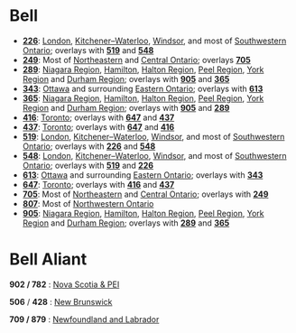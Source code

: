 # Bell
-   **[226](https://en.wikipedia.org/wiki/Area_codes_519,_226,_and_548)**: [London](https://en.wikipedia.org/wiki/London,_Ontario "London, Ontario"), [Kitchener–Waterloo](https://en.wikipedia.org/wiki/Kitchener%E2%80%93Waterloo "Kitchener–Waterloo"), [Windsor](https://en.wikipedia.org/wiki/Windsor,_Ontario "Windsor, Ontario"), and most of [Southwestern Ontario](https://en.wikipedia.org/wiki/Southwestern_Ontario "Southwestern Ontario"); overlays with **[519](https://en.wikipedia.org/wiki/Area_code_519 "Area code 519")** and **[548](https://en.wikipedia.org/wiki/Area_code_548 "Area code 548")**
-   **[249](https://en.wikipedia.org/wiki/Area_codes_705_and_249 "Area codes 705 and 249")**: Most of [Northeastern](https://en.wikipedia.org/wiki/Northeastern_Ontario "Northeastern Ontario") and [Central Ontario](https://en.wikipedia.org/wiki/Central_Ontario "Central Ontario"); overlays **[705](https://en.wikipedia.org/wiki/Area_code_705 "Area code 705")**
-   **[289](https://en.wikipedia.org/wiki/Area_codes_905,_289_and_365 "Area codes 905, 289 and 365")**: [Niagara Region](https://en.wikipedia.org/wiki/Regional_Municipality_of_Niagara "Regional Municipality of Niagara"), [Hamilton](https://en.wikipedia.org/wiki/Hamilton,_Ontario "Hamilton, Ontario"), [Halton Region](https://en.wikipedia.org/wiki/Regional_Municipality_of_Halton "Regional Municipality of Halton"), [Peel Region](https://en.wikipedia.org/wiki/Regional_Municipality_of_Peel "Regional Municipality of Peel"), [York Region](https://en.wikipedia.org/wiki/Regional_Municipality_of_York "Regional Municipality of York") and [Durham Region](https://en.wikipedia.org/wiki/Regional_Municipality_of_Durham "Regional Municipality of Durham"); overlays with **[905](https://en.wikipedia.org/wiki/Area_code_905 "Area code 905")** and **[365](https://en.wikipedia.org/wiki/Area_code_365 "Area code 365")**
-   **[343](https://en.wikipedia.org/wiki/Area_codes_613_and_343 "Area codes 613 and 343")**: [Ottawa](https://en.wikipedia.org/wiki/Ottawa "Ottawa") and surrounding [Eastern Ontario](https://en.wikipedia.org/wiki/Eastern_Ontario "Eastern Ontario"); overlays with **[613](https://en.wikipedia.org/wiki/Area_code_613 "Area code 613")**
-   **[365](https://en.wikipedia.org/wiki/Area_codes_905,_289_and_365 "Area codes 905, 289 and 365")**: [Niagara Region](https://en.wikipedia.org/wiki/Regional_Municipality_of_Niagara "Regional Municipality of Niagara"), [Hamilton](https://en.wikipedia.org/wiki/Hamilton,_Ontario "Hamilton, Ontario"), [Halton Region](https://en.wikipedia.org/wiki/Regional_Municipality_of_Halton "Regional Municipality of Halton"), [Peel Region](https://en.wikipedia.org/wiki/Regional_Municipality_of_Peel "Regional Municipality of Peel"), [York Region](https://en.wikipedia.org/wiki/Regional_Municipality_of_York "Regional Municipality of York") and [Durham Region](https://en.wikipedia.org/wiki/Regional_Municipality_of_Durham "Regional Municipality of Durham"); overlays with **[905](https://en.wikipedia.org/wiki/Area_code_905 "Area code 905")** and **[289](https://en.wikipedia.org/wiki/Area_code_289 "Area code 289")**
-   **[416](https://en.wikipedia.org/wiki/Area_codes_416,_647_and_437 "Area codes 416, 647 and 437")**: [Toronto](https://en.wikipedia.org/wiki/Toronto "Toronto"); overlays with **[647](https://en.wikipedia.org/wiki/Area_code_647 "Area code 647")** and **[437](https://en.wikipedia.org/wiki/Area_code_437 "Area code 437")**
-   **[437](https://en.wikipedia.org/wiki/Area_codes_416,_647_and_437 "Area codes 416, 647 and 437")**: [Toronto](https://en.wikipedia.org/wiki/Toronto "Toronto"); overlays with **[647](https://en.wikipedia.org/wiki/Area_code_647 "Area code 647")** and **[416](https://en.wikipedia.org/wiki/Area_code_416 "Area code 416")**
-   **[519](https://en.wikipedia.org/wiki/Area_codes_519,_226,_and_548 "Area codes 519, 226, and 548")**: [London](https://en.wikipedia.org/wiki/London,_Ontario "London, Ontario"), [Kitchener–Waterloo](https://en.wikipedia.org/wiki/Kitchener%E2%80%93Waterloo "Kitchener–Waterloo"), [Windsor](https://en.wikipedia.org/wiki/Windsor,_Ontario "Windsor, Ontario"), and most of [Southwestern Ontario](https://en.wikipedia.org/wiki/Southwestern_Ontario "Southwestern Ontario"); overlays with **[226](https://en.wikipedia.org/wiki/Area_code_226 "Area code 226")** and **[548](https://en.wikipedia.org/wiki/Area_code_548 "Area code 548")**
-   **[548](https://en.wikipedia.org/wiki/Area_codes_519,_226,_and_548 "Area codes 519, 226, and 548")**: [London](https://en.wikipedia.org/wiki/London,_Ontario "London, Ontario"), [Kitchener–Waterloo](https://en.wikipedia.org/wiki/Kitchener%E2%80%93Waterloo "Kitchener–Waterloo"), [Windsor](https://en.wikipedia.org/wiki/Windsor,_Ontario "Windsor, Ontario"), and most of [Southwestern Ontario](https://en.wikipedia.org/wiki/Southwestern_Ontario "Southwestern Ontario"); overlays with **[519](https://en.wikipedia.org/wiki/Area_code_519 "Area code 519")** and **[226](https://en.wikipedia.org/wiki/Area_code_548 "Area code 548")**
-   **[613](https://en.wikipedia.org/wiki/Area_codes_613_and_343 "Area codes 613 and 343")**: [Ottawa](https://en.wikipedia.org/wiki/Ottawa "Ottawa") and surrounding [Eastern Ontario](https://en.wikipedia.org/wiki/Eastern_Ontario "Eastern Ontario"); overlays with **[343](https://en.wikipedia.org/wiki/Area_code_343 "Area code 343")**
-   **[647](https://en.wikipedia.org/wiki/Area_codes_416,_647_and_437 "Area codes 416, 647 and 437")**: [Toronto](https://en.wikipedia.org/wiki/Toronto "Toronto"); overlays with **[416](https://en.wikipedia.org/wiki/Area_code_416 "Area code 416")** and **[437](https://en.wikipedia.org/wiki/Area_code_437 "Area code 437")**
-   **[705](https://en.wikipedia.org/wiki/Area_codes_705_and_249 "Area codes 705 and 249")**: Most of [Northeastern](https://en.wikipedia.org/wiki/Northeastern_Ontario "Northeastern Ontario") and [Central Ontario](https://en.wikipedia.org/wiki/Central_Ontario "Central Ontario"); overlays with **[249](https://en.wikipedia.org/wiki/Area_code_249 "Area code 249")**
-   **[807](https://en.wikipedia.org/wiki/Area_code_807 "Area code 807")**: Most of [Northwestern Ontario](https://en.wikipedia.org/wiki/Northwestern_Ontario "Northwestern Ontario")
-   **[905](https://en.wikipedia.org/wiki/Area_codes_905,_289_and_365 "Area codes 905, 289 and 365")**: [Niagara Region](https://en.wikipedia.org/wiki/Regional_Municipality_of_Niagara "Regional Municipality of Niagara"), [Hamilton](https://en.wikipedia.org/wiki/Hamilton,_Ontario "Hamilton, Ontario"), [Halton Region](https://en.wikipedia.org/wiki/Regional_Municipality_of_Halton "Regional Municipality of Halton"), [Peel Region](https://en.wikipedia.org/wiki/Regional_Municipality_of_Peel "Regional Municipality of Peel"), [York Region](https://en.wikipedia.org/wiki/Regional_Municipality_of_York "Regional Municipality of York") and [Durham Region](https://en.wikipedia.org/wiki/Regional_Municipality_of_Durham "Regional Municipality of Durham"); overlays with [**289**](https://en.wikipedia.org/wiki/Area_codes_905,_289_and_365 "Area codes 905, 289 and 365") and **[365](https://en.wikipedia.org/wiki/Area_code_365 "Area code 365")**


# Bell Aliant
**902 / 782** : [Nova Scotia & PEI](https://en.wikipedia.org/wiki/Area_codes_902_and_782)

**506** / **428** : [New Brunswick](https://en.wikipedia.org/wiki/Area_code_506)

**709 / 879** : [Newfoundland and Labrador](https://en.wikipedia.org/wiki/Area_code_709)
